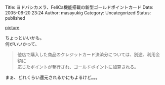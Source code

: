 Title: ヨドバシカメラ、FeliCa機能搭載の新型ゴールドポイントカード
Date: 2005-06-20 23:24
Author: masayukig
Category: Uncategorized
Status: published

[picture](http://pc.watch.impress.co.jp/docs/2005/0620/yodobashi.htm)

ちょっといいかも。  
何がいいかって、  

> 他店で購入した商品のクレジットカード決済分については、別途、利用金額に  
> 応じたポイントが発行され、ゴールドポイントに加算される。

まぁ、どれくらい還元されるかにもよるけど。。。
